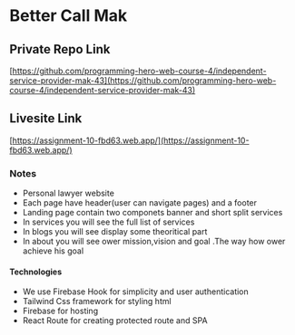 # Better Call Mak


## Private Repo Link
[https://github.com/programming-hero-web-course-4/independent-service-provider-mak-43](https://github.com/programming-hero-web-course-4/independent-service-provider-mak-43)

## Livesite Link

[https://assignment-10-fbd63.web.app/](https://assignment-10-fbd63.web.app/)

### Notes

* Personal lawyer website
* Each page have header(user can navigate pages) and a footer
* Landing page contain two componets banner and  short split services 
* In services  you will see the full list of services 
* In blogs you will see display some theoritical part
* In about you will see ower mission,vision and goal .The way how ower achieve his goal 

#### Technologies 

* We use Firebase Hook for simplicity and user authentication 
* Tailwind Css framework for styling html 
* Firebase for hosting
* React Route for creating protected route and SPA
